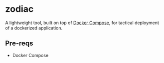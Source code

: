 # zodiac

A lightweight tool, built on top of [Docker Compose](https://docs.docker.com/compose/), for tactical deployment of a dockerized application.

## Pre-reqs
* Docker Compose
